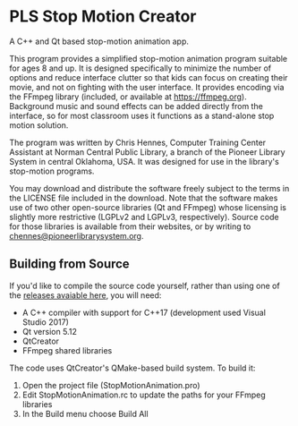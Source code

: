 # PLS Stop Motion Creator
A C++ and Qt based stop-motion animation app.

This program provides a simplified stop-motion animation program suitable for ages 8 and up. It is designed 
specifically to minimize the number of options and reduce interface clutter so that kids can focus on creating 
their movie, and not on fighting with the user interface. It provides encoding via the FFmpeg library 
(included, or available at https://ffmpeg.org). Background music and sound effects can be added directly 
from the interface, so for most classroom uses it functions as a stand-alone stop motion solution.

The program was written by Chris Hennes, Computer Training Center Assistant at Norman Central Public Library, a branch
of the Pioneer Library System in central Oklahoma, USA. It was designed for use in the library's stop-motion
programs. 

You may download and distribute the software freely subject to the terms in the LICENSE file included
in the download. Note that the software makes use of two other open-source libraries (Qt and FFmpeg) whose
licensing is slightly more restrictive (LGPLv2 and LGPLv3, respectively). Source code for those libraries is
available from their websites, or by writing to chennes@pioneerlibrarysystem.org. 

## Building from Source ##
If you'd like to compile the source code yourself, rather than using one of the [releases avaiable here](https://github.com/chennes/Stop_Motion_Animation/releases), you will need:
* A C++ compiler with support for C++17 (development used Visual Studio 2017)
* Qt version 5.12
* QtCreator
* FFmpeg shared libraries

The code uses QtCreator's QMake-based build system. To build it:
1. Open the project file (StopMotionAnimation.pro)
1. Edit StopMotionAnimation.rc to update the paths for your FFmpeg libraries
1. In the Build menu choose Build All

